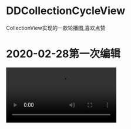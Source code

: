 # DDCollectionCycleView
CollectionView实现的一款轮播图,喜欢点赞
# 2020-02-28第一次编辑
![image](https://github.com/LuckDDS/DDCollectionCycleView/tree/master/AdvancePlan/AdvancePlan/brief.mp4)

